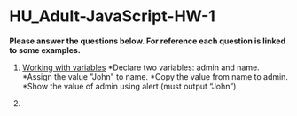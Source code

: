 # HU_Adult-JavaScript-HW-1
**__Please answer the questions below. For reference each question is linked to some examples.__**

1. [Working with variables](https://github.com/Jay4stem/HU_Adult-JavaScript-Examples/blob/master/Examples1.md#working-with-variables)
    *Declare two variables: admin and name.
    *Assign the value "John" to name.
    *Copy the value from name to admin.
    *Show the value of admin using alert (must output “John”)

2. 

